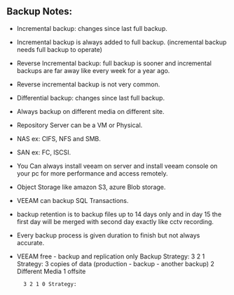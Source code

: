 ## Backup Notes:

* Incremental backup: changes since last full backup.
* Incremental backup is always added to full backup. (incremental backup needs full backup to operate)
* Reverse Incremental backup: full backup is sooner and incremental backups are far away like every week for a year ago.
* Reverse incremental backup is not very common.
* Differential backup: changes since last full backup.
* Always backup on different media on different site.
* Repository Server can be a VM or Physical.
* NAS ex: CIFS, NFS and SMB.
* SAN ex: FC, ISCSI.
* You Can always install veeam on server and install veeam console on your pc for more performance and access remotely.
* Object Storage like amazon S3, azure Blob storage.
* VEEAM can backup SQL Transactions.
* backup retention is to backup files up to 14 days only and in day 15 the first day will be merged with second day exactly like cctv recording.
* Every backup process is given duration to finish but not always accurate.
* VEEAM free - backup and replication only
	Backup Strategy:
		3 2 1 Strategy:
			3 copies of data (production - backup - another backup)
			2 Different Media
			1 offsite
		
		3 2 1 0 Strategy:
